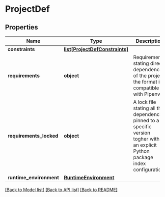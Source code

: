 # ProjectDef

## Properties
Name | Type | Description | Notes
------------ | ------------- | ------------- | -------------
**constraints** | [**list[ProjectDefConstraints]**](ProjectDefConstraints.md) |  |
**requirements** | **object** | Requirements stating direct dependencies of the project, the format is compatible with Pipenv  |
**requirements_locked** | **object** | A lock file stating all the dependencies pinned to a specific version togher with an explicit Python package index configuration  |
**runtime_environment** | [**RuntimeEnvironment**](RuntimeEnvironment.md) |  |

[[Back to Model list]](../README.md#documentation-for-models) [[Back to API list]](../README.md#documentation-for-api-endpoints) [[Back to README]](../README.md)

